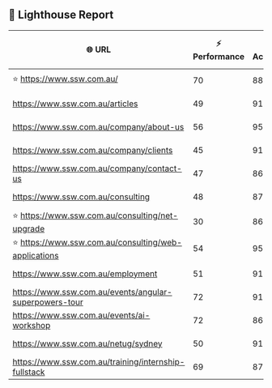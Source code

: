 ## 🚀 Lighthouse Report

| 🌐 URL | ⚡ Performance | ♿ Accessibility | ✅ Best Practices | 🔍 SEO | 📦 Bundle Size | 🗑️ Unused Bundle |
| --- | ----------- | ------------- | -------------- | --- | ---------------- | ---------------- |
| ⭐ https://www.ssw.com.au/ | 70 | 88 | 74 | 92 | 7.77 MB | 4.79 MB |
| https://www.ssw.com.au/articles | 49 | 91 | 74 | 83 | 4.60 MB | 2.24 MB |
| https://www.ssw.com.au/company/about-us | 56 | 95 | 74 | 92 | 4.45 MB | 2.17 MB |
| https://www.ssw.com.au/company/clients | 45 | 91 | 74 | 92 | 4.82 MB | 2.39 MB |
| https://www.ssw.com.au/company/contact-us | 47 | 86 | 74 | 85 | 7.77 MB | 4.78 MB |
| https://www.ssw.com.au/consulting | 48 | 87 | 70 | 92 | 4.74 MB | 2.34 MB |
| ⭐ https://www.ssw.com.au/consulting/net-upgrade | 30 | 86 | 56 | 85 | 8.05 MB | 4.97 MB |
| ⭐ https://www.ssw.com.au/consulting/web-applications | 54 | 95 | 74 | 85 | 4.74 MB | 2.34 MB |
| https://www.ssw.com.au/employment | 51 | 91 | 74 | 92 | 4.71 MB | 2.21 MB |
| https://www.ssw.com.au/events/angular-superpowers-tour | 72 | 91 | 70 | 92 | 7.77 MB | 4.78 MB |
| https://www.ssw.com.au/events/ai-workshop | 72 | 86 | 70 | 85 | 7.77 MB | 4.79 MB |
| https://www.ssw.com.au/netug/sydney | 50 | 91 | 74 | 85 | 4.88 MB | 2.41 MB |
| https://www.ssw.com.au/training/internship-fullstack | 69 | 87 | 74 | 92 | 4.47 MB | 2.17 MB |
